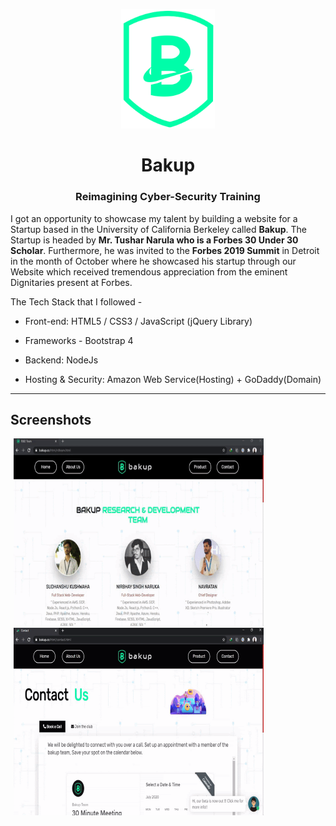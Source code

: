 <p align="center">
  <img src="https://github.com/itssudhanshu/Bakup-Website/blob/master/assets/logonew.png" width="150">
</p>
<h1 align="center">Bakup</h1>
<h3 align="center">Reimagining Cyber-Security Training</h3>  

I got an opportunity to showcase my talent by building a website for a Startup based in the University of California Berkeley called **Bakup**. The Startup is headed by **Mr. Tushar Narula who is a Forbes 30 Under 30 Scholar**. Furthermore, he was invited to the **Forbes 2019 Summit** in Detroit in the month of October where he showcased his startup through our Website which received tremendous appreciation from the eminent Dignitaries present at Forbes.

The Tech Stack that I followed - 

- Front-end: HTML5 / CSS3 / JavaScript (jQuery Library)

- Frameworks - Bootstrap 4 

- Backend: NodeJs

- Hosting & Security: Amazon Web Service(Hosting) + GoDaddy(Domain)  

---

## Screenshots 

<img src="screenshots/unnamed.gif" height="300" width="400" hspace="5"><img src="screenshots/2.gif" height="300" width="400" hspace="5">





